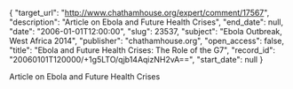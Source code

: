 {
  "target_url": "http://www.chathamhouse.org/expert/comment/17567", 
  "description": "Article on Ebola and Future Health Crises", 
  "end_date": null, 
  "date": "2006-01-01T12:00:00", 
  "slug": 23537, 
  "subject": "Ebola Outbreak, West Africa 2014", 
  "publisher": "chathamhouse.org", 
  "open_access": false, 
  "title": "Ebola and Future Health Crises: The Role of the G7", 
  "record_id": "20060101T120000/+1g5LTO/qjb14AqizNH2vA==", 
  "start_date": null
}

Article on Ebola and Future Health Crises